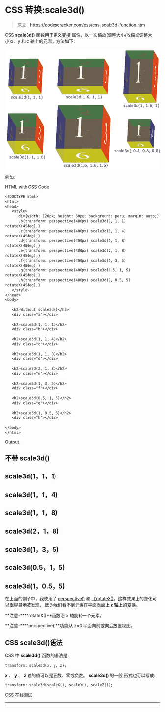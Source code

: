 # CSS 转换:scale3d()

> 原文：<https://codescracker.com/css/css-scale3d-function.htm>

CSS **scale3d()** 函数用于定义[变换](/css/css-transform.htm) 属性，以一次缩放(调整大小/收缩或调整大小)x、y 和 z 轴上的元素，方法如下:

![css scale3d example](img/171fa1012395cc6ee146f3fbcdd665a6.png)

例如:

HTML with CSS Code

```
<!DOCTYPE html>
<html>
<head>
   <style>
      div{width: 120px; height: 60px; background: peru; margin: auto;}
      .b{transform: perspective(400px) scale3d(1, 1, 1) rotateX(45deg);}
      .c{transform: perspective(400px) scale3d(1, 1, 4) rotateX(45deg);}
      .d{transform: perspective(400px) scale3d(1, 1, 8) rotateX(45deg);}
      .e{transform: perspective(400px) scale3d(2, 1, 8) rotateX(45deg);}
      .f{transform: perspective(400px) scale3d(1, 3, 5) rotateX(45deg);}
      .g{transform: perspective(400px) scale3d(0.5, 1, 5) rotateX(45deg);}
      .h{transform: perspective(400px) scale3d(1, 0.5, 5) rotateX(45deg);}
   </style>
</head>
<body>

   <h2>Without scale3d()</h2>
   <div class="a"></div>

   <h2>scale3d(1, 1, 1)</h2>
   <div class="b"></div>

   <h2>scale3d(1, 1, 4)</h2>
   <div class="c"></div>

   <h2>scale3d(1, 1, 8)</h2>
   <div class="d"></div>

   <h2>scale3d(2, 1, 8)</h2>
   <div class="e"></div>

   <h2>scale3d(1, 3, 5)</h2>
   <div class="f"></div>

   <h2>scale3d(0.5, 1, 5)</h2>
   <div class="g"></div>

   <h2>scale3d(1, 0.5, 5)</h2>
   <div class="h"></div>

</body>
</html>
```

Output

## 不带 scale3d()

## scale3d(1，1，1)

## scale3d(1，1，4)

## scale3d(1，1，8)

## scale3d(2，1，8)

## scale3d(1，3，5)

## scale3d(0.5，1，5)

## scale3d(1，0.5，5)

在上面的例子中，我使用了 [perspective()](/css/css-perspective-function.htm) 和 [【rotateX()](/css/css-rotatex-function.htm)，这样效果上的变化可以很容易地被发现， 因为我们看不到元素在平面表面上 **z 轴**上的变换。

**注意-****rotateX()**函数沿 x 轴旋转一个元素。

**注意-****perspective()**功能从 z=0 平面向前或向后放置视图。

## CSS scale3d()语法

CSS 中 **scale3d()** 函数的语法是:

```
transform: scale3d(x, y, z);
```

**x** 、 **y** 、 **z** 轴的值可以是正数、零或负数。 **scale3d()** 的一般 形式也可以写成:

```
transform: scale3d(scaleX(), scaleY(), scaleZ());
```

[CSS 在线测试](/exam/showtest.php?subid=5)

* * *

* * *